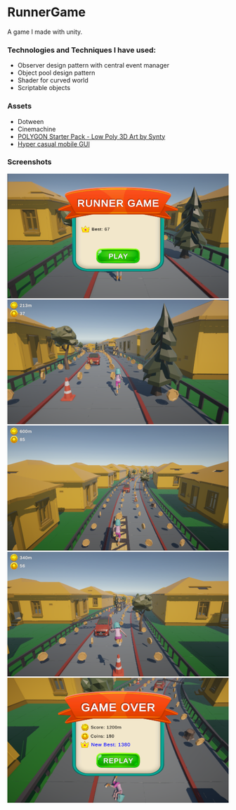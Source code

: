 # RunnerGame
A game I made with unity.


### Technologies and Techniques I have used:

- Observer design pattern with central event manager
- Object pool design pattern
- Shader for curved world
- Scriptable objects


### Assets
- Dotween
- Cinemachine
- [POLYGON Starter Pack - Low Poly 3D Art by Synty](https://assetstore.unity.com/packages/essentials/tutorial-projects/polygon-starter-pack-low-poly-3d-art-by-synty-156819)
- [Hyper casual mobile GUI](https://assetstore.unity.com/packages/2d/gui/hyper-casual-mobile-gui-268659)

### Screenshots

![screenshot](https://github.com/emiremen/RunnerGame/blob/main/screenshots/ss1.png)
![screenshot](https://github.com/emiremen/RunnerGame/blob/main/screenshots/ss2.png)
![screenshot](https://github.com/emiremen/RunnerGame/blob/main/screenshots/ss3.png)
![screenshot](https://github.com/emiremen/RunnerGame/blob/main/screenshots/ss5.png)
![screenshot](https://github.com/emiremen/RunnerGame/blob/main/screenshots/ss4.png)
